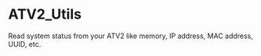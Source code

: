 ATV2_Utils
==========

Read system status from your ATV2 like memory, IP address, MAC address, UUID, etc.